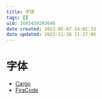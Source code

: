 ```yaml
---
title: 字体
tags: []
uid: 1683439293646
date created: 2023-05-07 14:01:33
date updated: 2023-11-28 11:27:05
---
```


# 字体

- [Cargo](https://cargo.site/)
- [FiraCode](https://github.com/tonsky/FiraCode)

